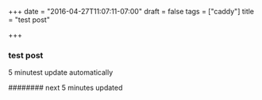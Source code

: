 +++ 
date = "2016-04-27T11:07:11-07:00" 
draft = false 
tags = ["caddy"] 
title = "test post"

+++

### test post
5 minutest update automatically

######## next 5 minutes updated
